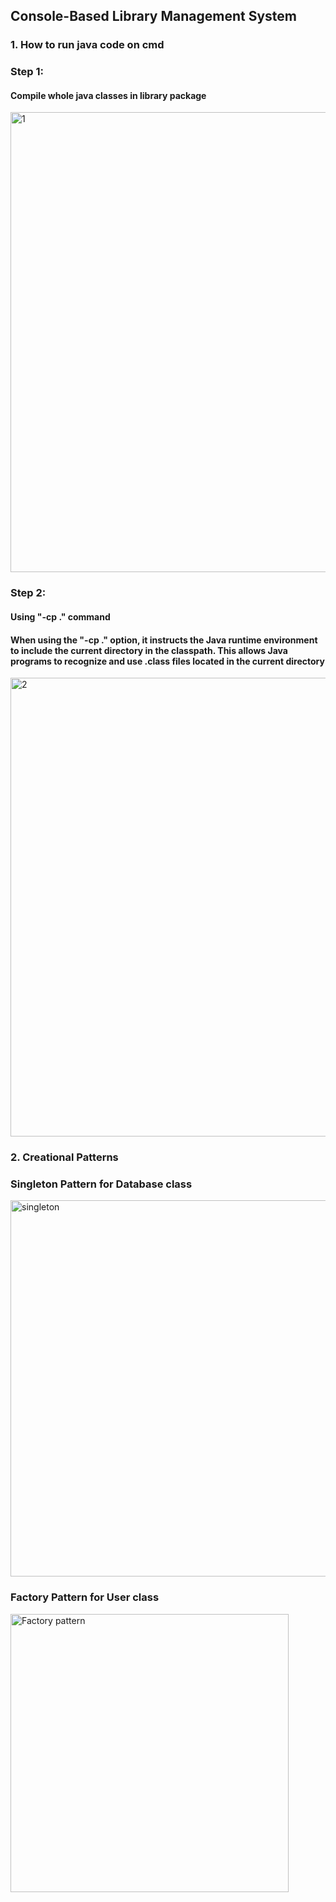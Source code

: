 ## Console-Based Library Management System

### 1. How to run java code on cmd
### Step 1:
#### Compile whole java classes in library package
<img width="736" alt="1" src="https://github.com/qkrwoghd04/Console-Based-Library-Management-System/assets/122519801/ede69e30-50dc-4468-8874-0c7e43a4dd1c">

### Step 2:
#### Using "-cp ." command
#### When using the "-cp ." option, it instructs the Java runtime environment to include the current directory in the classpath. This allows Java programs to recognize and use .class files located in the current directory
<img width="734" alt="2" src="https://github.com/qkrwoghd04/Console-Based-Library-Management-System/assets/122519801/a4ebb2a7-957c-4dd8-b6fe-2cb906f13d33">

### 2. Creational Patterns
### Singleton Pattern for Database class
<img width="602" alt="singleton" src="https://github.com/qkrwoghd04/Console-Based-Library-Management-System/assets/122519801/38d6687a-d41e-481e-8986-77ac311fc81d">

### Factory Pattern for User class
<img width="445" alt="Factory pattern" src="https://github.com/qkrwoghd04/Console-Based-Library-Management-System/assets/122519801/0209f6d9-7caf-4aca-a04f-52c84a194c0b">


